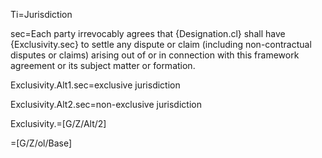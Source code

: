 Ti=Jurisdiction

sec=Each party irrevocably agrees that {Designation.cl} shall have {Exclusivity.sec} to settle any dispute or claim (including non-contractual disputes or claims) arising out of or in connection with this framework agreement or its subject matter or formation.

Exclusivity.Alt1.sec=exclusive jurisdiction

Exclusivity.Alt2.sec=non-exclusive jurisdiction

Exclusivity.=[G/Z/Alt/2]

=[G/Z/ol/Base]
